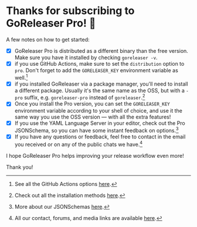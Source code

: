 # Thanks for subscribing to GoReleaser Pro! 🥳

A few notes on how to get started:

- [x] GoReleaser Pro is distributed as a different binary than the free version.
      Make sure you have it installed by checking `goreleaser -v`.
- [x] if you use GitHub Actions, make sure to set the `distribution` option to
      `pro`. Don't forget to add the `GORELEASER_KEY` environment variable as
      well.[^actions]
- [x] if you installed GoReleaser via a package manager, you'll need to install
      a different package. Usually it's the same name as the OSS, but with a
      `-pro` suffix, e.g. `goreleaser-pro` instead of `goreleaser`.[^install]
- [x] Once you install the Pro version, you can set the `GORELEASER_KEY`
      environment variable according to your shell of choice, and use it the
      same way you use the OSS version — with all the extra features!
- [x] If you use the YAML Language Server in your editor, check out the Pro
      JSONSchema, so you can have some instant feedback on options.[^schema]
- [x] If you have any questions or feedback, feel free to contact in the email
      you received or on any of the public chats we have.[^links]

I hope GoReleaser Pro helps improving your release workflow even more!

Thank you!

[^actions]: See all the GitHub Actions options [here](ci/actions.md).

[^install]: Check out all the installation methods [here](install.md).

[^schema]: More about our JSONSchemas [here](customization/index.md).

[^links]: All our contact, forums, and media links are available [here](links.md).
